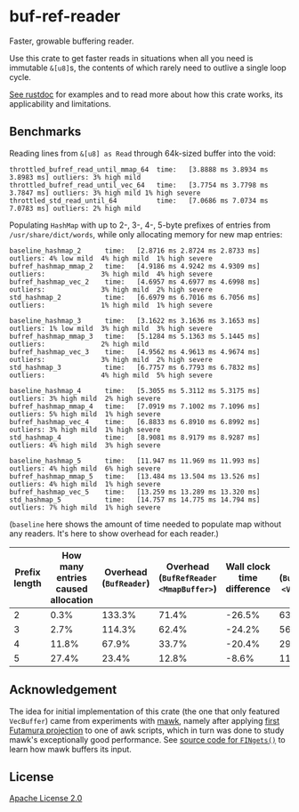 # buf-ref-reader

Faster, growable buffering reader.

Use this crate to get faster reads in situations when all you need is immutable `&[u8]`s,
the contents of which rarely need to outlive a single loop cycle.

[See rustdoc](https://docs.rs/buf-ref-reader/) for examples and to read more about how this crate works, its applicability and limitations.

## Benchmarks

Reading lines from `&[u8] as Read` through 64k-sized buffer into the void:

```
throttled_bufref_read_until_mmap_64  time:   [3.8888 ms 3.8934 ms 3.8983 ms] outliers: 3% high mild
throttled_bufref_read_until_vec_64   time:   [3.7754 ms 3.7798 ms 3.7847 ms] outliers: 3% high mild 1% high severe
throttled_std_read_until_64          time:   [7.0686 ms 7.0734 ms 7.0783 ms] outliers: 2% high mild
```

Populating `HashMap` with up to 2-, 3-, 4-, 5-byte prefixes of entries from `/usr/share/dict/words`,
while only allocating memory for new map entries:

```
baseline_hashmap_2      time:   [2.8716 ms 2.8724 ms 2.8733 ms] outliers: 4% low mild  4% high mild  1% high severe
bufref_hashmap_mmap_2   time:   [4.9186 ms 4.9242 ms 4.9309 ms] outliers:              3% high mild  4% high severe
bufref_hashmap_vec_2    time:   [4.6957 ms 4.6977 ms 4.6998 ms] outliers:              3% high mild  2% high severe
std_hashmap_2           time:   [6.6979 ms 6.7016 ms 6.7056 ms] outliers:              1% high mild  1% high severe
```
```
baseline_hashmap_3      time:   [3.1622 ms 3.1636 ms 3.1653 ms] outliers: 1% low mild  3% high mild  3% high severe
bufref_hashmap_mmap_3   time:   [5.1284 ms 5.1363 ms 5.1445 ms] outliers:              2% high mild
bufref_hashmap_vec_3    time:   [4.9562 ms 4.9613 ms 4.9674 ms] outliers:              3% high mild  2% high severe
std_hashmap_3           time:   [6.7757 ms 6.7793 ms 6.7832 ms] outliers:              4% high mild  5% high severe
```
```
baseline_hashmap_4      time:   [5.3055 ms 5.3112 ms 5.3175 ms] outliers: 3% high mild  2% high severe
bufref_hashmap_mmap_4   time:   [7.0919 ms 7.1002 ms 7.1096 ms] outliers: 5% high mild  1% high severe
bufref_hashmap_vec_4    time:   [6.8833 ms 6.8910 ms 6.8992 ms] outliers: 3% high mild  1% high severe
std_hashmap_4           time:   [8.9081 ms 8.9179 ms 8.9287 ms] outliers: 4% high mild  3% high severe
```
```
baseline_hashmap_5      time:   [11.947 ms 11.969 ms 11.993 ms] outliers: 4% high mild  6% high severe
bufref_hashmap_mmap_5   time:   [13.484 ms 13.504 ms 13.526 ms] outliers: 4% high mild  1% high severe
bufref_hashmap_vec_5    time:   [13.259 ms 13.289 ms 13.320 ms]
std_hashmap_5           time:   [14.757 ms 14.775 ms 14.794 ms] outliers: 7% high mild  1% high severe
```

(`baseline` here shows the amount of time needed to populate map without any readers.
It's here to show overhead for each reader.)

| Prefix length | How many entries caused allocation | Overhead (`BufReader`) | Overhead (`BufRefReader` `<MmapBuffer>`) | Wall clock time difference | Overead (`BufRefReader` `<VecBuffer>`) | Wall clock time difference
|--|--|--|--|--|--|--|
| 2 |  0.3% | 133.3% | 71.4% | -26.5% | 63.5% | -29.9%
| 3 |  2.7% | 114.3% | 62.4% | -24.2% | 56.8% | -26.8%
| 4 | 11.8% |  67.9% | 33.7% | -20.4% | 29.7% | -22.7%
| 5 | 27.4% |  23.4% | 12.8% |  -8.6% | 11.0% | -10.1%

## Acknowledgement

The idea for initial implementation of this crate (the one that only featured `VecBuffer`)
came from experiments with [mawk](https://invisible-island.net/mawk/),
namely after applying [first Futamura projection](https://en.wikipedia.org/wiki/Partial_evaluation#Futamura_projections) to one of awk scripts,
which in turn was done to study mawk's exceptionally good performance.
See [source code for `FINgets()`](https://github.com/ThomasDickey/mawk-20140914/blob/1d2b180d760ddb9d967ff377d9fe21fd4eb9cda5/fin.c#L212)
to learn how mawk buffers its input.

## License

[Apache License 2.0](https://spdx.org/licenses/Apache-2.0.html)
